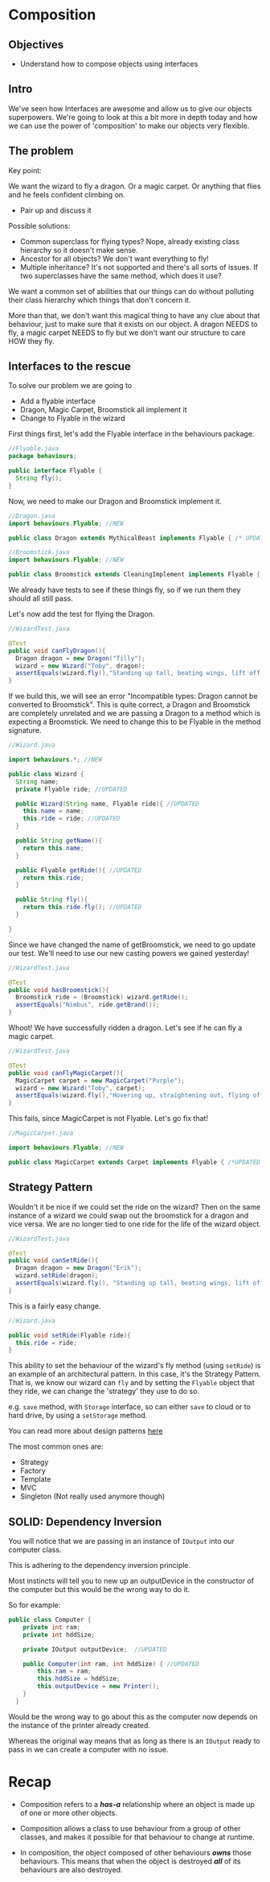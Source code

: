 # Composition

## Objectives

- Understand how to compose objects using interfaces

## Intro

We've seen how Interfaces are awesome and allow us to give our objects superpowers. We're going to look at this a bit more in depth today and how we can use the power of 'composition' to make our objects very flexible.


## The problem

Key point:

We want the wizard to fly a dragon. Or a magic carpet. Or anything that flies and he feels confident climbing on.

- Pair up and discuss it

Possible solutions:
- Common superclass for flying types? Nope, already existing class hierarchy so it doesn't make sense.
- Ancestor for all objects? We don't want everything to fly!
- Multiple inheritance? It's not supported and there's all sorts of issues. If two superclasses have the same method, which does it use?

We want a common set of abilities that our things can do without polluting their class hierarchy which things that don't concern it.

More than that, we don't want this magical thing to have any clue about that behaviour, just to make sure that it exists on our object. A dragon NEEDS to fly, a magic carpet NEEDS to fly but we don't want our structure to care HOW they fly.

## Interfaces to the rescue

To solve our problem we are going to

- Add a flyable interface
- Dragon, Magic Carpet, Broomstick all implement it
- Change to Flyable in the wizard

First things first, let's add the Flyable interface in the behaviours package.



``` java
//Flyable.java
package behaviours;

public interface Flyable {
  String fly();
}
```

Now, we need to make our Dragon and Broomstick implement it.

``` java
//Dragon.java
import behaviours.Flyable; //NEW

public class Dragon extends MythicalBeast implements Flyable { /* UPDATED */ }
```

```java
//Broomstick.java
import behaviours.Flyable; //NEW

public class Broomstick extends CleaningImplement implements Flyable { /*UPDATED */ }
```

We already have tests to see if these things fly, so if we run them they should all still pass.

Let's now add the test for flying the Dragon.

``` java
//WizardTest.java

@Test
public void canFlyDragon(){
  Dragon dragon = new Dragon("Tilly");
  wizard = new Wizard("Toby", dragon);
  assertEquals(wizard.fly(),"Standing up tall, beating wings, lift off!");
}
```

If we build this, we will see an error "Incompatible types: Dragon cannot be converted to Broomstick". This is quite correct, a Dragon and Broomstick are completely unrelated and we are passing a Dragon to a method which is expecting a Broomstick. We need to change this to be Flyable in the method signature.

```java
//Wizard.java

import behaviours.*; //NEW

public class Wizard {
  String name;
  private Flyable ride; //UPDATED

  public Wizard(String name, Flyable ride){ //UPDATED
    this.name = name;
    this.ride = ride; //UPDATED
  }

  public String getName(){
    return this.name;
  }

  public Flyable getRide(){ //UPDATED
    return this.ride;
  }

  public String fly(){
    return this.ride.fly(); //UPDATED
  }

}
```

Since we have changed the name of getBroomstick, we need to go update our test. We'll need to use our new casting powers we gained yesterday!

```java
//WizardTest.java

@Test
public void hasBroomstick(){
  Broomstick ride = (Broomstick) wizard.getRide();
  assertEquals("Nimbus", ride.getBrand());
}
```

Whoot! We have successfully ridden a dragon. Let's see if he can fly a magic carpet.

```java
//WizardTest.java

@Test
public void canFlyMagicCarpet(){
  MagicCarpet carpet = new MagicCarpet("Purple");
  wizard = new Wizard("Toby", carpet);
  assertEquals(wizard.fly(),"Hovering up, straightening out, flying off!");
}
```

This fails, since MagicCarpet is not Flyable. Let's go fix that!

```java
//MagicCarpet.java

import behaviours.Flyable; //NEW

public class MagicCarpet extends Carpet implements Flyable { /*UPDATED */ }

```

## Strategy Pattern

Wouldn't it be nice if we could set the ride on the wizard? Then on the same instance of a wizard we could swap out the broomstick for a dragon and vice versa. We are no longer tied to one ride for the life of the wizard object.

``` java
//WizardTest.java

@Test
public void canSetRide(){
  Dragon dragon = new Dragon("Erik");
  wizard.setRide(dragon);
  assertEquals(wizard.fly(), "Standing up tall, beating wings, lift off!");
}
```

This is a fairly easy change.

``` java
//Wizard.java

public void setRide(Flyable ride){
  this.ride = ride;
}
```

This ability to set the behaviour of the wizard's fly method (using `setRide`) is an example of an architectural pattern. In this case, it's the Strategy Pattern. That is, we know our wizard can `fly` and by setting the `Flyable` object that they ride, we can change the 'strategy' they use to do so.

e.g. `save` method, with `Storage` interface, so can either `save` to cloud or to hard drive, by using a `setStorage` method.

You can read more about design patterns [here](https://www.tutorialspoint.com/design_pattern/index.htm)

The most common ones are:

- Strategy
- Factory
- Template
- MVC
- Singleton (Not really used anymore though)

## SOLID: Dependency Inversion

You will notice that we are passing in an instance of `IOutput` into our computer class.

This is adhering to the dependency inversion principle.

Most instincts will tell you to new up an outputDevice in the constructor of the computer but this would be the wrong way to do it.

So for example:

```java
public class Computer {
    private int ram;
    private int hddSize;

    private IOutput outputDevice;  //UPDATED

    public Computer(int ram, int hddSize) { //UPDATED
        this.ram = ram;
        this.hddSize = hddSize;
        this.outputDevice = new Printer();
    }
  }
```

Would be the wrong way to go about this as the computer now depends on the instance of the printer already created.

Whereas the original way means that as long as there is an `IOutput` ready to pass in we can create a computer with no issue.

# Recap

* Composition refers to a ___has-a___ relationship where an object is made up of one or more other objects.

* Composition allows a class to use behaviour from a group of other classes, and makes it possible for that behaviour to change at runtime.

* In composition, the object composed of other behaviours ___owns___ those behaviours. This means that when the object is destroyed ___all___ of its behaviours are also destroyed.
